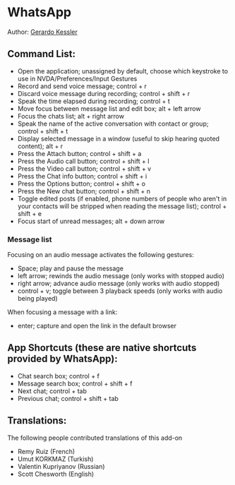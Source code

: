 # WhatsApp

Author: [Gerardo Kessler](http://gera.ar)  

## Command List:

* Open the application; unassigned by default, choose which keystroke to use in NVDA/Preferences/Input Gestures
* Record and send voice message; control + r
* Discard voice message during recording; control + shift + r
* Speak the time elapsed during recording; control + t
* Move focus between message list and edit box; alt + left arrow
* Focus the chats list; alt + right arrow
* Speak the name of the active conversation with contact or group; control + shift + t
* Display selected message in a window (useful to skip hearing quoted content); alt + r
* Press the Attach button; control + shift + a
* Press the Audio call button; control + shift + l
* Press the Video call button; control + shift + v
* Press the Chat info button; control + shift + i
* Press the Options button; control + shift + o
* Press the New chat button; control + shift + n
* Toggle edited posts (if enabled, phone numbers of people who aren't in your contacts will be stripped when reading the message list); control + shift + e
* Focus start of unread messages; alt + down arrow

### Message list

Focusing on an audio message activates the following gestures:

* Space; play and pause the message
* left arrow; rewinds the audio message (only works with stopped audio)
* right arrow; advance audio message (only works with audio stopped)
* control + v; toggle between 3 playback speeds (only works with audio being played)

When focusing a message with a link:

* enter; capture and open the link in the default browser

## App Shortcuts (these are native shortcuts provided by WhatsApp):

* Chat search box; control + f
* Message search box; control + shift + f
* Next chat; control + tab
* Previous chat; control + shift + tab

## Translations:

The following people contributed translations of this add-on

* Remy Ruiz (French)
* Umut KORKMAZ (Turkish)
* Valentin Kupriyanov (Russian)
* Scott Chesworth (English)
